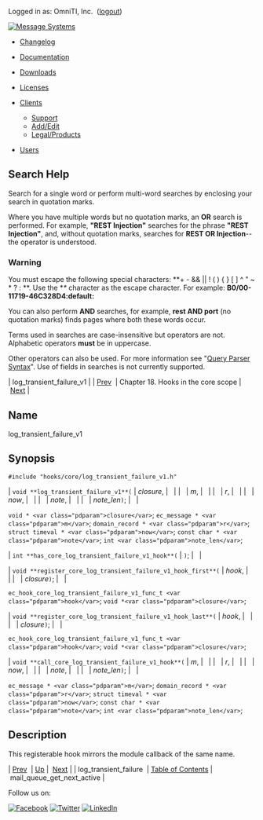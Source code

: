 Logged in as: OmniTI, Inc.  ([logout](https://support.messagesystems.com/logout.php))

[![Message Systems](https://support.messagesystems.com/images/ms-white205.png)](https://support.messagesystems.com/start.php) 

*   [Changelog](https://support.messagesystems.com/start.php?show=changelog)
*   [Documentation](https://support.messagesystems.com/docs/)
*   [Downloads](https://support.messagesystems.com/start.php)

*   [Licenses](https://support.messagesystems.com/license_summary.php)
*   <a href="">Clients</a>
    *   [Support](https://support.messagesystems.com/cs.php)
    *   [Add/Edit](https://support.messagesystems.com/edit_client.php)
    *   [Legal/Products](https://support.messagesystems.com/edit_products.php)
*   [Users](https://support.messagesystems.com/edit_customer.php)

## Search Help

Search for a single word or perform multi-word searches by enclosing your search in quotation marks.

Where you have multiple words but no quotation marks, an **OR** search is performed. For example, **"REST Injection"** searches for the phrase **"REST Injection"**, and, without quotation marks, searches for **REST OR Injection**--the operator is understood.

### Warning

You must escape the following special characters: **+ - && || ! ( ) { } [ ] ^ " ~ * ? : \**. Use the **\** character as the escape character. For example: **B0/00-11719-46C328D4\:default\:**

You can also perform **AND** searches, for example, **rest AND port** (no quotation marks) finds pages where both these words occur.

Terms used in searches are case-insensitive but operators are not. Alphabetic operators **must** be in uppercase.

Other operators can also be used. For more information see "[Query Parser Syntax](https://lucene.apache.org/core/old_versioned_docs/versions/3_0_0/queryparsersyntax.html)". Use of fields in searches is not currently supported.

| log_transient_failure_v1 |
| [Prev](extending.hooks.core.log_transient_failure.php)  | Chapter 18. Hooks in the core scope |  [Next](extending.hooks.core.mail_queue_get_next_active.php) |

<a name="extending.hooks.core.log_transient_failure_v1"></a>
## Name

log_transient_failure_v1

## Synopsis

`#include "hooks/core/log_transient_failure_v1.h"`

| `void **log_transient_failure_v1**(` | <var class="pdparam">closure</var>, |   |
|   | <var class="pdparam">m</var>, |   |
|   | <var class="pdparam">r</var>, |   |
|   | <var class="pdparam">now</var>, |   |
|   | <var class="pdparam">note</var>, |   |
|   | <var class="pdparam">note_len</var>`)`; |   |

`void * <var class="pdparam">closure</var>`;
`ec_message * <var class="pdparam">m</var>`;
`domain_record * <var class="pdparam">r</var>`;
`struct timeval * <var class="pdparam">now</var>`;
`const char * <var class="pdparam">note</var>`;
`int <var class="pdparam">note_len</var>`;

| `int **has_core_log_transient_failure_v1_hook**(` | `)`; |   |

| `void **register_core_log_transient_failure_v1_hook_first**(` | <var class="pdparam">hook</var>, |   |
|   | <var class="pdparam">closure</var>`)`; |   |

`ec_hook_core_log_transient_failure_v1_func_t <var class="pdparam">hook</var>`;
`void *<var class="pdparam">closure</var>`;

| `void **register_core_log_transient_failure_v1_hook_last**(` | <var class="pdparam">hook</var>, |   |
|   | <var class="pdparam">closure</var>`)`; |   |

`ec_hook_core_log_transient_failure_v1_func_t <var class="pdparam">hook</var>`;
`void *<var class="pdparam">closure</var>`;

| `void **call_core_log_transient_failure_v1_hook**(` | <var class="pdparam">m</var>, |   |
|   | <var class="pdparam">r</var>, |   |
|   | <var class="pdparam">now</var>, |   |
|   | <var class="pdparam">note</var>, |   |
|   | <var class="pdparam">note_len</var>`)`; |   |

`ec_message * <var class="pdparam">m</var>`;
`domain_record * <var class="pdparam">r</var>`;
`struct timeval * <var class="pdparam">now</var>`;
`const char * <var class="pdparam">note</var>`;
`int <var class="pdparam">note_len</var>`;<a name="idp21908736"></a>
## Description

This registerable hook mirrors the module callback of the same name.

| [Prev](extending.hooks.core.log_transient_failure.php)  | [Up](extending.hooks.core.php) |  [Next](extending.hooks.core.mail_queue_get_next_active.php) |
| log_transient_failure  | [Table of Contents](index.php) |  mail_queue_get_next_active |

Follow us on:

[![Facebook](https://support.messagesystems.com/images/icon-facebook.png)](http://www.facebook.com/messagesystems) [![Twitter](https://support.messagesystems.com/images/icon-twitter.png)](http://twitter.com/#!/MessageSystems) [![LinkedIn](https://support.messagesystems.com/images/icon-linkedin.png)](http://www.linkedin.com/company/message-systems)